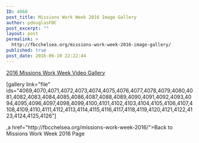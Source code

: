 ```yaml
---
ID: 4068
post_title: Missions Work Week 2016 Image Gallery
author: pdouglasFBC
post_excerpt: ""
layout: post
permalink: >
  http://fbcchelsea.org/missions-work-week-2016-image-gallery/
published: true
post_date: 2016-06-10 22:22:44
---
```

<p><a href="http://fbcchelsea.org/missions-work-week-2016-video-gallery/">2016 Missions Work Week Video Gallery</a>
<p>[gallery link="file" ids="4069,4070,4071,4072,4073,4074,4075,4076,4077,4078,4079,4080,4081,4082,4083,4084,4085,4086,4087,4088,4089,4090,4091,4092,4093,4094,4095,4096,4097,4098,4099,4100,4101,4102,4103,4104,4105,4106,4107,4108,4109,4110,4111,4112,4113,4114,4115,4116,4117,4118,4119,4120,4121,4122,4123,4124,4125,4126"]</p>
<p>,a href="http://fbcchelsea.org/missions-work-week-2016/">Back to Missions Work Week 2016 Page</a></p>